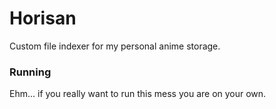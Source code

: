 # Horisan
Custom file indexer for my personal anime storage.

### Running
Ehm... if you really want to run this mess you are on your own.